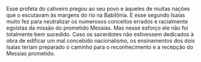 ﻿Esse profeta do cativeiro pregou ao seu povo e àqueles de muitas nações que o escutavam às margens do rio na Babilônia. E esse segundo Isaías muito fez para neutralizar os numerosos conceitos errados e racialmente egoístas da missão do prometido Messias. Mas nesse esforço ele não foi totalmente bem sucedido. Caso os sacerdotes não estivessem dedicados à obra de edificar um mal concebido nacionalismo, os ensinamentos dos dois Isaías teriam preparado o caminho para o reconhecimento e a recepção do Messias prometido.